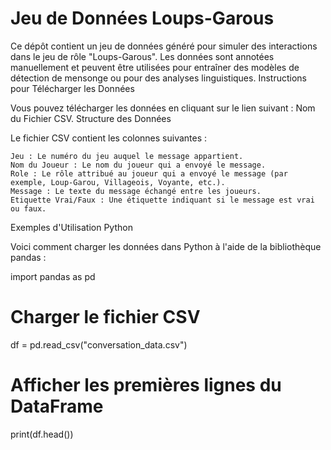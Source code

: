 # Jeu de Données Loups-Garous
Ce dépôt contient un jeu de données généré pour simuler des interactions dans le jeu de rôle "Loups-Garous". Les données sont annotées manuellement et peuvent être utilisées pour entraîner des modèles de détection de mensonge ou pour des analyses linguistiques. 
Instructions pour Télécharger les Données

Vous pouvez télécharger les données en cliquant sur le lien suivant : Nom du Fichier CSV.
Structure des Données

Le fichier CSV contient les colonnes suivantes :

    Jeu : Le numéro du jeu auquel le message appartient.
    Nom du Joueur : Le nom du joueur qui a envoyé le message.
    Role : Le rôle attribué au joueur qui a envoyé le message (par exemple, Loup-Garou, Villageois, Voyante, etc.).
    Message : Le texte du message échangé entre les joueurs.
    Etiquette Vrai/Faux : Une étiquette indiquant si le message est vrai ou faux.

Exemples d'Utilisation
Python

Voici comment charger les données dans Python à l'aide de la bibliothèque pandas : 

import pandas as pd

# Charger le fichier CSV
df = pd.read_csv("conversation_data.csv")

# Afficher les premières lignes du DataFrame
print(df.head())


